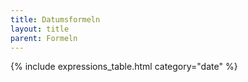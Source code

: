 ```yaml
---
title: Datumsformeln
layout: title
parent: Formeln
---
```


{% include expressions_table.html category="date" %}